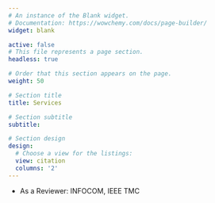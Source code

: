 ```yaml
---
# An instance of the Blank widget.
# Documentation: https://wowchemy.com/docs/page-builder/
widget: blank

active: false
# This file represents a page section.
headless: true

# Order that this section appears on the page.
weight: 50

# Section title
title: Services

# Section subtitle
subtitle: 

# Section design
design:
  # Choose a view for the listings:
  view: citation
  columns: '2'
---
```


- As a Reviewer: INFOCOM, IEEE TMC
